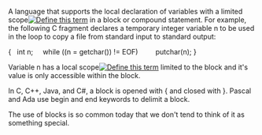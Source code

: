 A language that supports the local declaration of variables with a limited scope[![Define this term](https://www.cs.fsu.edu/~engelen/courses/COP402003/define.gif)](https://www.cs.fsu.edu/~engelen/courses/COP402003/board.html#scope) in a block or compound statement. For example, the following C fragment declares a temporary integer variable n to be used in the loop to copy a file from standard input to standard output:

{   int n;
    while ((n = getchar()) != EOF)
        putchar(n);
}

Variable n has a local scope[![Define this term](https://www.cs.fsu.edu/~engelen/courses/COP402003/define.gif)](https://www.cs.fsu.edu/~engelen/courses/COP402003/board.html#staticscope) limited to the block and it's value is only accessible within the block.

In C, C++, Java, and C#, a block is opened with { and closed with }. Pascal and Ada use begin and end keywords to delimit a block.

The use of blocks is so common today that we don't tend to think of it as something special.
